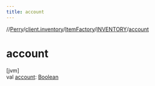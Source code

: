 ```yaml
---
title: account
---
```

//[Perry](../../../../index.html)/[client.inventory](../../index.html)/[ItemFactory](../index.html)/[INVENTORY](index.html)/[account](account.html)



# account



[jvm]\
val [account](account.html): [Boolean](https://kotlinlang.org/api/latest/jvm/stdlib/kotlin/-boolean/index.html)




